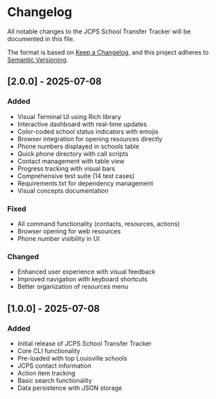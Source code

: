 # Changelog

All notable changes to the JCPS School Transfer Tracker will be documented in this file.

The format is based on [Keep a Changelog](https://keepachangelog.com/en/1.0.0/),
and this project adheres to [Semantic Versioning](https://semver.org/spec/v2.0.0.html).

## [2.0.0] - 2025-07-08

### Added
- Visual Terminal UI using Rich library
- Interactive dashboard with real-time updates
- Color-coded school status indicators with emojis
- Browser integration for opening resources directly
- Phone numbers displayed in schools table
- Quick phone directory with call scripts
- Contact management with table view
- Progress tracking with visual bars
- Comprehensive test suite (14 test cases)
- Requirements.txt for dependency management
- Visual concepts documentation

### Fixed
- All command functionality (contacts, resources, actions)
- Browser opening for web resources
- Phone number visibility in UI

### Changed
- Enhanced user experience with visual feedback
- Improved navigation with keyboard shortcuts
- Better organization of resources menu

## [1.0.0] - 2025-07-08

### Added
- Initial release of JCPS School Transfer Tracker
- Core CLI functionality
- Pre-loaded with top Louisville schools
- JCPS contact information
- Action item tracking
- Basic search functionality
- Data persistence with JSON storage
